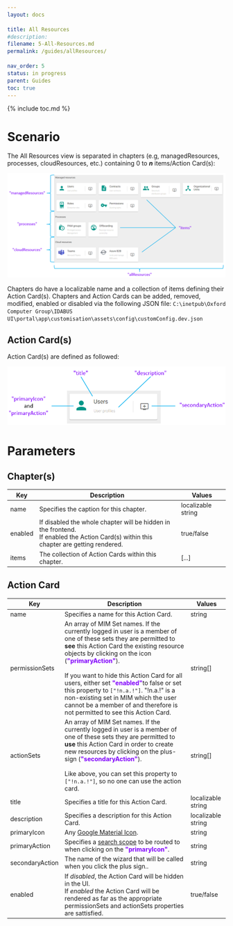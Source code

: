 ```yaml
---
layout: docs

title: All Resources
#description:
filename: 5-All-Resources.md
permalink: /guides/allResources/

nav_order: 5
status: in progress
parent: Guides
toc: true
---
```


{% include toc.md %}


# Scenario

The All Resources view is separated in chapters (e.g, managedResources, processes, cloudResources, etc.) containing 0 to _**n**_ items/Action Card(s):

![image.png](/img/image-ecc9dd54-2960-440e-aea3-2223465be5e8.png)

Chapters do have a localizable name and a collection of items defining their Action Card(s). Chapters and Action Cards can be added, removed, modified, enabled or disabled via the following JSON file:
`C:\inetpub\Oxford Computer Group\IDABUS UI\portal\app\customisation\assets\config\customConfig.dev.json`

## Action Card(s)

Action Card(s) are defined as followed:

![image.png](/img/image-0ad3b057-2849-444c-a90e-132554faf06f.png)

# Parameters
## Chapter(s)

| Key | Description | Values |
|-----|-------------|--------|
| name | Specifies the caption for this chapter. | localizable string |
| enabled | If disabled the whole chapter will be hidden in the frontend.<br> If enabled the Action Card(s) within this chapter are getting rendered. | true/false |
| items | The collection of Action Cards within this chapter. | [...] |

## Action Card

| Key | Description | Values |
|-----|-------------|--------|
| name | Specifies a name for this Action Card. | string |
| permissionSets | An array of MIM Set names. If the currently logged in user is a member of one of these sets they are permitted to **see** this Action Card the existing resource objects by clicking on the icon (<span style="color: #8000FC">**"primaryAction"**</span>).<br><br> If you want to hide this Action Card for all users, either set <span style="color: #8000FC">**"enabled"**</span>to false or set this property to `["!n.a.!"]`. "!n.a.!" is a non-existing set in MIM which the user cannot be a member of and therefore is not permitted to see this Action Card.| string[] |
| actionSets | An array of MIM Set names. If the currently logged in user is a member of one of these sets they are permitted to **use** this Action Card in order to create new resources by clicking on the plus-sign (<span style="color: #8000FC">**"secondaryAction"**</span>).<br><br>Like above, you can set this property to `["!n.a.!"]`, so no one can use the action card.| string[] |
| title | Specifies a title for this Action Card.| localizable string |
| description | Specifies a description for this Action Card. | localizable string |
| primaryIcon | Any [Google Material Icon](https://fonts.google.com/icons?style=baseline). | string |
| primaryAction | Specifies a [search scope](/IDABUS-Identity-Solution/How-To/Tutorials/7-Search-Scopes-\(Part-II\)) to be routed to when clicking on the <span style="color: #8000FC">**"primaryIcon"**</span>.| string |
| secondaryAction | The name of the wizard that will be called when you click the plus sign.. | string |
| enabled | If _disabled_, the Action Card will be hidden in the UI.<br>If _enabled_ the Action Card will be rendered as far as the appropriate permissionSets and actionSets properties are sattisfied. | true/false |
